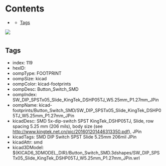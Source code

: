 



Contents
========

* [](#)
	* [Tags](#tags)
  
![][im]
# 

## Tags

- index: 119
- hexID: 
- oompType: FOOTPRINT
- oompSize: kicad
- oompColor: kicad-footprints
- oompDesc: Button_Switch_SMD
- oompIndex: SW_DIP_SPSTx05_Slide_KingTek_DSHP05TJ_W5.25mm_P1.27mm_JPin
- oompName: kicad-footprints/Button_Switch_SMD/SW_DIP_SPSTx05_Slide_KingTek_DSHP05TJ_W5.25mm_P1.27mm_JPin
- kicadDesc: SMD 5x-dip-switch SPST KingTek_DSHP05TJ, Slide, row spacing 5.25 mm (206 mils), body size  (see http://www.kingtek.net.cn/pic/201601201446313350.pdf), JPin
- kicadTags: SMD DIP Switch SPST Slide 5.25mm 206mil JPin
- kicadAttr: smd
- kicad3DModel: ${KICAD6_3DMODEL_DIR}/Button_Switch_SMD.3dshapes/SW_DIP_SPSTx05_Slide_KingTek_DSHP05TJ_W5.25mm_P1.27mm_JPin.wrl



[im]: image.png
